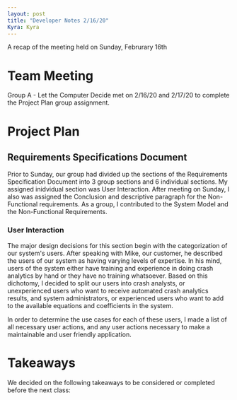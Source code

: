 ```yaml
---
layout: post
title: "Developer Notes 2/16/20"
Kyra: Kyra
---
```


A recap of the meeting held on Sunday, Februrary 16th

# Team Meeting
Group A - Let the Computer Decide met on 2/16/20 and 2/17/20 to complete the Project Plan group assignment.

# Project Plan

## Requirements Specifications Document
Prior to Sunday, our group had divided up the sections of the Requirements Specification Document into 3 group sections and 6 individual sections. My assigned inidvidual section was User Interaction. After meeting on Sunday, I also was assigned the Conclusion and descriptive paragraph for the Non-Functional requirements. As a group, I contributed to the System Model and the Non-Functional Requirements.

### User Interaction
The major design decisions for this section begin with the categorization of our system's users. After speaking with Mike, our customer, he described the users of our system as having varying levels of expertise. In his mind, users of the system either have training and experience in doing crash analytics by hand or they have no training whatsoever. Based on this dichotomy, I decided to split our users into crash analysts, or unexperienced users who want to receive automated crash analytics results, and system administrators, or experienced users who want to add to the available equations and coefficients in the system.

In order to determine the use cases for each of these users, I made a list of all necessary user actions, and any user actions necessary to make a maintainable and user friendly application.

# Takeaways
We decided on the following takeaways to be considered or completed before the next class:
